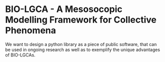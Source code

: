 # BIO-LGCA - A Mesosocopic Modelling Framework for Collective Phenomena

We want to design a python library as a piece of public software, that can be used in ongoing research as well as to exemplify the unique advantages of BIO-LGCAs.
